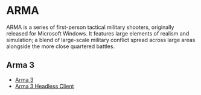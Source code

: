 # ARMA

ARMA is a series of first-person tactical military shooters, originally released for Microsoft Windows. It features large elements of realism and simulation; a blend of large-scale military conflict spread across large areas alongside the more close quartered battles.

## Arma 3
* [Arma 3](arma3)
* [Arma 3 Headless Client](arma3_headless_client)
